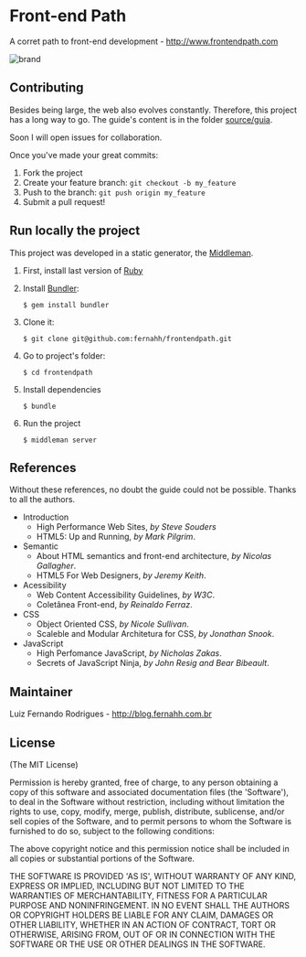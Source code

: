# Front-end Path

A corret path to front-end development - http://www.frontendpath.com


![brand](http://i.imgur.com/WNqDGmi.png)

## Contributing

Besides being large, the web also evolves constantly. Therefore, this project has a long way to go. The guide's content is in the folder [source/guia](https://github.com/fernahh/frontendpath/tree/master/source/guia).

Soon I will open issues for collaboration.

Once you've made your great commits:

1. Fork the project
2. Create your feature branch: `git checkout -b my_feature`
3. Push to the branch: `git push origin my_feature`
4. Submit a pull request!

## Run locally the project

This project was developed in a static generator, the [Middleman](https://middlemanapp.com/).

1. First, install last version of [Ruby](https://www.ruby-lang.org/en/downloads/)

2. Install [Bundler](http://bundler.io/):

    ```
    $ gem install bundler
    ```

3. Clone it:

    ```
    $ git clone git@github.com:fernahh/frontendpath.git
    ```

4. Go to project's folder:

    ```
    $ cd frontendpath
    ```

5. Install dependencies

    ```
    $ bundle
    ```

6. Run the project

    ```
    $ middleman server
    ```

## References

Without these references, no doubt the guide could not be possible. Thanks to all the authors.

- Introduction
    + High Performance Web Sites, *by Steve Souders*
    + HTML5: Up and Running, *by Mark Pilgrim*.
- Semantic
    + About HTML semantics and front-end architecture, *by Nicolas Gallagher*.
    + HTML5 For Web Designers, *by Jeremy Keith*.
- Acessibility
    + Web Content Accessibility Guidelines, *by W3C*.
    + Coletânea Front-end, *by Reinaldo Ferraz*.
- CSS
    + Object Oriented CSS, *by Nicole Sullivan*.
    + Scaleble and Modular Architetura for CSS, *by Jonathan Snook*.
- JavaScript
    + High Perfomance JavaScript, *by Nicholas Zakas*.
    + Secrets of JavaScript Ninja, *by John Resig and Bear Bibeault*.

## Maintainer

Luiz Fernando Rodrigues - http://blog.fernahh.com.br

## License

(The MIT License)

Permission is hereby granted, free of charge, to any person obtaining a copy of this software and associated documentation files (the 'Software'), to deal in the Software without restriction, including without limitation the rights to use, copy, modify, merge, publish, distribute, sublicense, and/or sell copies of the Software, and to permit persons to whom the Software is furnished to do so, subject to the following conditions:

The above copyright notice and this permission notice shall be included in all copies or substantial portions of the Software.

THE SOFTWARE IS PROVIDED 'AS IS', WITHOUT WARRANTY OF ANY KIND, EXPRESS OR IMPLIED, INCLUDING BUT NOT LIMITED TO THE WARRANTIES OF MERCHANTABILITY, FITNESS FOR A PARTICULAR PURPOSE AND NONINFRINGEMENT. IN NO EVENT SHALL THE AUTHORS OR COPYRIGHT HOLDERS BE LIABLE FOR ANY CLAIM, DAMAGES OR OTHER LIABILITY, WHETHER IN AN ACTION OF CONTRACT, TORT OR OTHERWISE, ARISING FROM, OUT OF OR IN CONNECTION WITH THE SOFTWARE OR THE USE OR OTHER DEALINGS IN THE SOFTWARE.
